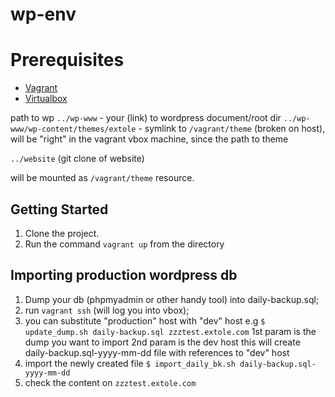 # wp-env

# Prerequisites

+ [Vagrant](http://www.vagrantup.com/downloads.html)
+ [Virtualbox](https://www.virtualbox.org/wiki/Downloads)

path to wp
`../wp-www` - your (link) to wordpress document/root dir
`../wp-www/wp-content/themes/extole` - symlink to `/vagrant/theme` (broken on host), will be "right" in the vagrant vbox machine, since the path to theme

`../website` (git clone of website)

will be mounted as `/vagrant/theme` resource.

## Getting Started

1. Clone the project.
2. Run the command `vagrant up` from the directory

## Importing production wordpress db

1. Dump your db (phpmyadmin or other handy tool) into daily-backup.sql;
2. run `vagrant ssh` (will log you into vbox);
3. you can substitute "production" host with "dev" host e.g
	`$ update_dump.sh daily-backup.sql zzztest.extole.com`
    1st param is the dump you want to import
    2nd param is the dev host
    this will create daily-backup.sql-yyyy-mm-dd file with references to "dev" host
4. import the newly created file
  `$ import_daily_bk.sh daily-backup.sql-yyyy-mm-dd`
5. check the content on `zzztest.extole.com`


